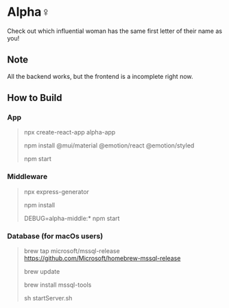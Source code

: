 # Alpha♀
Check out which influential woman has the same first letter of their name as you!

## Note
All the backend works, but the frontend is a incomplete right now.

## How to Build

### App
> npx create-react-app alpha-app
> 
> npm install @mui/material @emotion/react @emotion/styled
> 
> npm start

### Middleware
> npx express-generator
> 
> npm install
> 
> DEBUG=alpha-middle:* npm start

### Database (for macOs users)
> brew tap microsoft/mssql-release https://github.com/Microsoft/homebrew-mssql-release
> 
> brew update
> 
> brew install mssql-tools
> 
> sh startServer.sh
